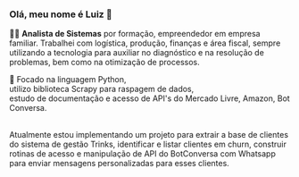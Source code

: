 ### Olá, meu nome é Luiz 👋

👨‍💼 **Analista de Sistemas** por formação, empreendedor em empresa familiar. Trabalhei com logística, produção, finanças e área fiscal, sempre utilizando a tecnologia para auxiliar no diagnóstico e na resolução de problemas, bem como na otimização de processos.

🚀 Focado na linguagem Python, <br>
  utilizo biblioteca Scrapy para raspagem de dados, <br>
  estudo de documentação e acesso de API's do Mercado Livre, Amazon, Bot Conversa.<br><br>

  Atualmente estou implementando um projeto para extrair a base de clientes do sistema de gestão Trinks, identificar e listar clientes em churn, 
  construir rotinas de acesso e manipulação de API do BotConversa com Whatsapp para enviar mensagens personalizadas para esses clientes. 


